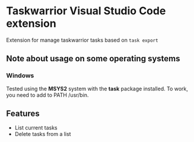 # Taskwarrior Visual Studio Code extension

Extension for manage taskwarrior tasks based on `task export`

## Note about usage on some operating systems

### Windows

Tested using the **MSYS2** system with the **task** package installed. To work, you need to add to PATH <MSYS2 installation path>/usr/bin.

## Features 

* List current tasks
* Delete tasks from a list